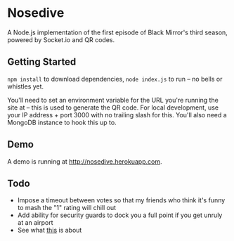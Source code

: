 # Nosedive
A Node.js implementation of the first episode of Black Mirror's third season, powered by Socket.io and QR codes.

## Getting Started

`npm install` to download dependencies, `node index.js` to run – no bells or whistles yet.

You'll need to set an environment variable for the URL you're running the site at – this is used to generate the QR code. For local development, use your IP address + port 3000 with no trailing slash for this. You'll also need a MongoDB instance to hook this up to.

## Demo

A demo is running at http://nosedive.herokuapp.com.

## Todo

* Impose a timeout between votes so that my friends who think it's funny to mash the "1" rating will chill out
* Add ability for security guards to dock you a full point if you get unruly at an airport
* See what [this](https://github.com/louisondumont/facematch) is about
